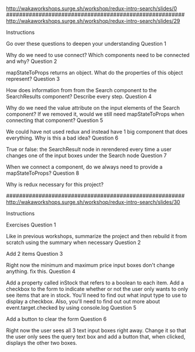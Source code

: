 http://wakaworkshops.surge.sh/workshop/redux-intro-search/slides/0
#######################################################
http://wakaworkshops.surge.sh/workshop/redux-intro-search/slides/29

Instructions

Go over these questions to deepen your understanding
Question 1

Why do we need to use connect? Which components need to be connected and why?
Question 2

mapStateToProps returns an object. What do the properties of this object represent?
Question 3

How does information from from the Search component to the SearchResults component? Describe every step.
Question 4

Why do we need the value attribute on the input elements of the Search component? If we removed it, would we still need mapStateToProps when connecting that component?
Question 5

We could have not used redux and instead have 1 big component that does everything. Why is this a bad idea?
Question 6

True or false: the SearchResult node in rerendered every time a user changes one of the input boxes under the Search node
Question 7

When we connect a component, do we always need to provide a mapStateToProps?
Question 8

Why is redux necessary for this project?

#######################################################
http://wakaworkshops.surge.sh/workshop/redux-intro-search/slides/30

Instructions

Exercises
Question 1

Like in previous workshops, summarize the project and then rebuild it from scratch using the summary when necessary
Question 2

Add 2 items
Question 3

Right now the minimum and maximum price input boxes don't change anything. fix this.
Question 4

Add a property called inStock that refers to a boolean to each item. Add a checkbox to the form to indicate whether or not the user only wants to only see items that are in stock. You'll need to find out what input type to use to display a checkbox. Also, you'll need to find out out more about event.target.checked by using console.log
Question 5

Add a button to clear the form
Question 6

Right now the user sees all 3 text input boxes right away. Change it so that the user only sees the query text box and add a button that, when clicked, displays the other two boxes.
